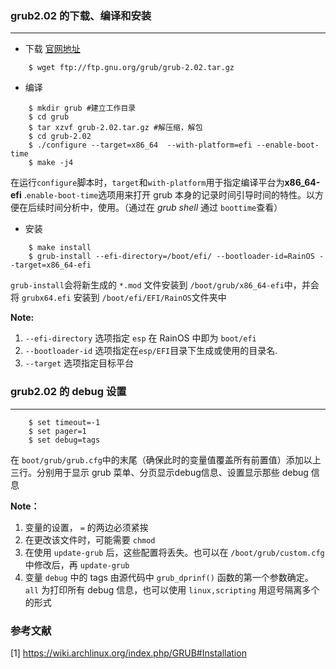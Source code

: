 ### grub2.02 的下载、编译和安装
-------
- 下载 [官网地址](ftp://ftp.gnu.org/gnu/grub/)

```shell
	$ wget ftp://ftp.gnu.org/grub/grub-2.02.tar.gz
```

- 编译


```shell
	$ mkdir grub #建立工作目录
	$ cd grub
	$ tar xzvf grub-2.02.tar.gz #解压缩，解包
	$ cd grub-2.02
	$ ./configure --target=x86_64  --with-platform=efi --enable-boot-time
	$ make -j4
```

在运行`configure`脚本时，`target`和`with-platform`用于指定编译平台为**x86_64-efi** .`enable-boot-time`选项用来打开 grub 本身的记录时间引导时间的特性。以方便在后续时间分析中，使用。（通过在 *grub shell* 通过 `boottime`查看）

- 安装

```shell
	$ make install
	$ grub-install --efi-directory=/boot/efi/ --bootloader-id=RainOS --target=x86_64-efi
```

`grub-install`会将新生成的 `*.mod` 文件安装到 `/boot/grub/x86_64-efi`中，并会将 `grubx64.efi` 安装到 `/boot/efi/EFI/RainOS`文件夹中

**Note:**

1. `--efi-directory` 选项指定 `esp` 在 RainOS 中即为 `boot/efi`
2. `--bootloader-id` 选项指定在`esp/EFI`目录下生成或使用的目录名.
3. `--target`  选项指定目标平台

### grub2.02 的 debug 设置
-------

```shell
	$ set timeout=-1
	$ set pager=1
	$ set debug=tags
```

在 `boot/grub/grub.cfg`中的末尾（确保此时的变量值覆盖所有前置值）添加以上三行。分别用于显示 grub 菜单、分页显示debug信息、设置显示那些 debug 信息

**Note：**

1. 变量的设置， `=` 的两边必须紧挨
2. 在更改该文件时，可能需要 `chmod`
3. 在使用 `update-grub` 后，这些配置将丢失。也可以在 `/boot/grub/custom.cfg` 中修改后，再 `update-grub`
4. 变量 `debug` 中的 tags 由源代码中 `grub_dprinf()` 函数的第一个参数确定。 `all` 为打印所有 debug 信息，也可以使用 `linux,scripting` 用逗号隔离多个的形式


### 参考文献

[1]  <https://wiki.archlinux.org/index.php/GRUB#Installation>
